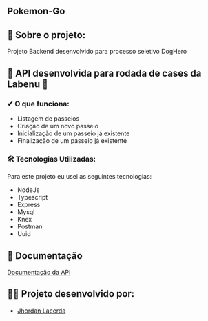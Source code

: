 ## Pokemon-Go

## 📓 Sobre o projeto:
Projeto Backend desenvolvido para processo seletivo DogHero

## 🚀 API desenvolvida para rodada de cases da Labenu 🚀

### ✔ O que funciona:
- Listagem de passeios
- Criação de um novo passeio
- Inicialização de um passeio já existente
- Finalização de um passeio já existente

### 🛠 Tecnologias Utilizadas:

Para este projeto eu usei as seguintes tecnologias:

- NodeJs
- Typescript
- Express
- Mysql
- Knex
- Postman
- Uuid

## 📃 Documentação

[Documentação da API](https://documenter.getpostman.com/view/19299054/Uyxohj6p)

##

## 👩‍💻 Projeto desenvolvido por:

- [Jhordan Lacerda](https://github.com/IIVader)